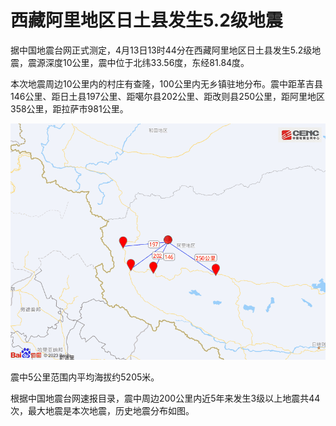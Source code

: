 # 西藏阿里地区日土县发生5.2级地震

据中国地震台网正式测定，4月13日13时44分在西藏阿里地区日土县发生5.2级地震，震源深度10公里，震中位于北纬33.56度，东经81.84度。

本次地震周边10公里内的村庄有查隆，100公里内无乡镇驻地分布。震中距革吉县146公里、距日土县197公里、距噶尔县202公里、距改则县250公里，距阿里地区358公里，距拉萨市981公里。

![59e40cd4c84cd6e960a17023a29cd3c0.jpg](https://raw.githubusercontent.com/qqhsx/qqnews_image/main/2024/04/13/西藏阿里地区日土县发生5.2级地震/59e40cd4c84cd6e960a17023a29cd3c0.jpg)

震中5公里范围内平均海拔约5205米。

根据中国地震台网速报目录，震中周边200公里内近5年来发生3级以上地震共44次，最大地震是本次地震，历史地震分布如图。

